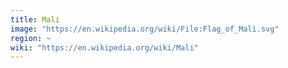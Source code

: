```yaml
---
title: Mali
image: "https://en.wikipedia.org/wiki/File:Flag_of_Mali.svg"
region: ~
wiki: "https://en.wikipedia.org/wiki/Mali"
---
```

